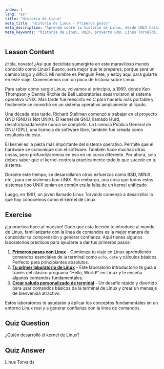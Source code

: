 ```yaml
---
index: 1
lang: "es"
title: "Historia de Linux"
meta_title: "Historia de Linux - Primeros pasos"
meta_description: "Aprende sobre la historia de Linux, desde UNIX hasta Linus Torvalds y el proyecto GNU. Comprende sus orígenes y evolución para principiantes."
meta_keywords: "historia de Linux, UNIX, proyecto GNU, Linus Torvalds, kernel de Linux, Linux para principiantes, tutorial de Linux, guía de Linux"
---
```


## Lesson Content

¡Hola, novato! ¿Así que decidiste sumergirte en este maravilloso mundo conocido como Linux? Bueno, será mejor que te prepares, porque será un camino largo y difícil. Mi nombre es Penguin Pete, y estoy aquí para guiarte en este viaje. Comencemos con un poco de historia sobre Linux.

Para saber cómo surgió Linux, volvamos al principio, a 1969, donde Ken Thompson y Dennis Ritchie de Bell Laboratories desarrollaron el sistema operativo UNIX. Más tarde fue reescrito en C para hacerlo más portable y finalmente se convirtió en un sistema operativo ampliamente utilizado.

Una década más tarde, Richard Stallman comenzó a trabajar en el proyecto GNU (GNU is Not UNIX). El kernel de GNU, llamado Hurd, desafortunadamente nunca se completó. La Licencia Pública General de GNU (GPL), una licencia de software libre, también fue creada como resultado de esto.

El kernel es la pieza más importante del sistema operativo. Permite que el hardware se comunique con el software. También hace muchas otras cosas, pero profundizaremos en eso en un curso diferente. Por ahora, solo debes saber que el kernel controla prácticamente todo lo que sucede en tu sistema.

Durante este tiempo, se desarrollaron otros esfuerzos como BSD, MINIX, etc., para ser sistemas tipo UNIX. Sin embargo, una cosa que todos estos sistemas tipo UNIX tenían en común era la falta de un kernel unificado.

Luego, en 1991, un joven llamado Linus Torvalds comenzó a desarrollar lo que hoy conocemos como el kernel de Linux.

## Exercise

¡La práctica hace al maestro! Dado que esta lección te introduce al mundo de Linux, familiarizarte con la línea de comandos es la mejor manera de consolidar tu comprensión y generar confianza. Aquí tienes algunos laboratorios prácticos para ayudarte a dar tus primeros pasos:

1.  **[Primeros pasos con Linux](https://labex.io/es/labs/linux-getting-started-with-linux-446315)** - Comienza tu viaje en Linux aprendiendo comandos esenciales de la terminal como `echo`, `date` y cálculos básicos. Perfecto para principiantes absolutos.
2.  **[Tu primer laboratorio de Linux](https://labex.io/es/labs/linux-your-first-linux-lab-270253)** - Este laboratorio introductorio te guía a través del clásico programa "Hello, World!" en Linux y te enseña algunos comandos fundamentales.
3.  **[Crear saludo personalizado de terminal](https://labex.io/es/labs/linux-create-personalized-terminal-greeting-446322)** - Un desafío rápido y divertido para usar comandos básicos de la terminal de Linux y crear un mensaje de bienvenida atractivo.

Estos laboratorios te ayudarán a aplicar los conceptos fundamentales en un entorno Linux real y a generar confianza con la línea de comandos.

## Quiz Question

¿Quién desarrolló el kernel de Linux?

## Quiz Answer

Linus Torvalds